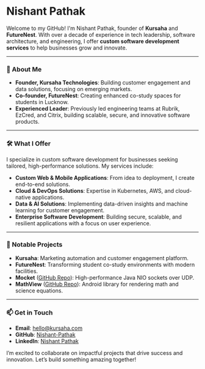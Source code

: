 # Nishant Pathak

Welcome to my GitHub! I'm Nishant Pathak, founder of **Kursaha** and **FutureNest**. With over a decade of experience in tech leadership, software architecture, and engineering, I offer **custom software development services** to help businesses grow and innovate.

---

### 🚀 About Me

- **Founder, Kursaha Technologies**: Building customer engagement and data solutions, focusing on emerging markets.
- **Co-founder, FutureNest**: Creating enhanced co-study spaces for students in Lucknow.
- **Experienced Leader**: Previously led engineering teams at Rubrik, EzCred, and Citrix, building scalable, secure, and innovative software products.

---

### 🛠 What I Offer

I specialize in custom software development for businesses seeking tailored, high-performance solutions. My services include:

- **Custom Web & Mobile Applications**: From idea to deployment, I create end-to-end solutions.
- **Cloud & DevOps Solutions**: Expertise in Kubernetes, AWS, and cloud-native applications.
- **Data & AI Solutions**: Implementing data-driven insights and machine learning for customer engagement.
- **Enterprise Software Development**: Building secure, scalable, and resilient applications with a focus on user experience.

---

### 🌟 Notable Projects

- **Kursaha**: Marketing automation and customer engagement platform.
- **FutureNest**: Transforming student co-study environments with modern facilities.
- **Mocket** ([GitHub Repo](https://github.com/Nishant-Pathak/mocket)): High-performance Java NIO sockets over UDP.
- **MathView** ([GitHub Repo](https://github.com/Nishant-Pathak/MathView)): Android library for rendering math and science equations.

---

### 📫 Get in Touch

- **Email**: [hello@kursaha.com](mailto:hello@kursaha.com)
- **GitHub**: [Nishant-Pathak](https://github.com/Nishant-Pathak)
- **LinkedIn**: [Nishant Pathak](https://www.linkedin.com/in/pathaknishant/)

I’m excited to collaborate on impactful projects that drive success and innovation. Let’s build something amazing together!
